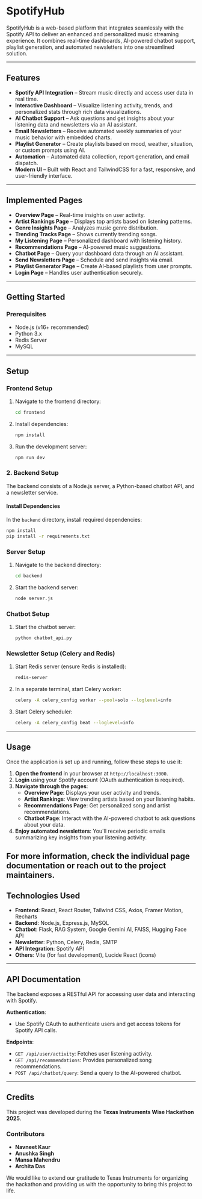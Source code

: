# SpotifyHub

SpotifyHub is a web-based platform that integrates seamlessly with the Spotify API to deliver an enhanced and personalized music streaming experience. It combines real-time dashboards, AI-powered chatbot support, playlist generation, and automated newsletters into one streamlined solution.

---

## Features

- **Spotify API Integration** – Stream music directly and access user data in real time.
- **Interactive Dashboard** – Visualize listening activity, trends, and personalized stats through rich data visualizations.
- **AI Chatbot Support** – Ask questions and get insights about your listening data and newsletters via an AI assistant.
- **Email Newsletters** – Receive automated weekly summaries of your music behavior with embedded charts.
- **Playlist Generator** – Create playlists based on mood, weather, situation, or custom prompts using AI.
- **Automation** – Automated data collection, report generation, and email dispatch.
- **Modern UI** – Built with React and TailwindCSS for a fast, responsive, and user-friendly interface.

---

## Implemented Pages

- **Overview Page** – Real-time insights on user activity.
- **Artist Rankings Page** – Displays top artists based on listening patterns.
- **Genre Insights Page** – Analyzes music genre distribution.
- **Trending Tracks Page** – Shows currently trending songs.
- **My Listening Page** – Personalized dashboard with listening history.
- **Recommendations Page** – AI-powered music suggestions.
- **Chatbot Page** – Query your dashboard data through an AI assistant.
- **Send Newsletters Page** – Schedule and send insights via email.
- **Playlist Generator Page** – Create AI-based playlists from user prompts.
- **Login Page** – Handles user authentication securely.

---

## Getting Started

### Prerequisites

- Node.js (v16+ recommended)
- Python 3.x
- Redis Server
- MySQL
---
## Setup

### Frontend Setup

1. Navigate to the frontend directory:
    ```bash
    cd frontend
    ```

2. Install dependencies:
    ```bash
    npm install
    ```

3. Run the development server:
    ```bash
    npm run dev
    ```

### 2. Backend Setup

The backend consists of a Node.js server, a Python-based chatbot API, and a newsletter service.

#### Install Dependencies

In the `backend` directory, install required dependencies:

```sh
npm install
pip install -r requirements.txt
```

### Server Setup

1. Navigate to the backend directory:
    ```bash
    cd backend
    ```

2. Start the backend server:
    ```bash
    node server.js
    ```

### Chatbot Setup

1. Start the chatbot server:
    ```bash
    python chatbot_api.py
    ```

### Newsletter Setup (Celery and Redis)

1. Start Redis server (ensure Redis is installed):
    ```bash
    redis-server
    ```

2. In a separate terminal, start Celery worker:
    ```bash
    celery -A celery_config worker --pool=solo --loglevel=info
    ```

3. Start Celery scheduler:
    ```bash
    celery -A celery_config beat --loglevel=info
    ```

---
## Usage

Once the application is set up and running, follow these steps to use it:

1. **Open the frontend** in your browser at `http://localhost:3000`.
2. **Login** using your Spotify account (OAuth authentication is required).
3. **Navigate through the pages**:
   - **Overview Page**: Displays your user activity and trends.
   - **Artist Rankings**: View trending artists based on your listening habits.
   - **Recommendations Page**: Get personalized song and artist recommendations.
   - **Chatbot Page**: Interact with the AI-powered chatbot to ask questions about your data.
4. **Enjoy automated newsletters**: You'll receive periodic emails summarizing key insights from your listening activity.

For more information, check the individual page documentation or reach out to the project maintainers.
---
## Technologies Used

- **Frontend**: React, React Router, Tailwind CSS, Axios, Framer Motion, Recharts
- **Backend**: Node.js, Express.js, MySQL
- **Chatbot**: Flask, RAG System, Google Gemini AI, FAISS, Hugging Face API
- **Newsletter**: Python, Celery, Redis, SMTP
- **API Integration**: Spotify API
- **Others**: Vite (for fast development), Lucide React (icons)
---
## API Documentation

The backend exposes a RESTful API for accessing user data and interacting with Spotify.

**Authentication**:
- Use Spotify OAuth to authenticate users and get access tokens for Spotify API calls.

**Endpoints**:
- `GET /api/user/activity`: Fetches user listening activity.
- `GET /api/recommendations`: Provides personalized song recommendations.
- `POST /api/chatbot/query`: Send a query to the AI-powered chatbot.

---
## Credits

This project was developed during the **Texas Instruments Wise Hackathon 2025**.

### Contributors
- **Navneet Kaur**
- **Anushka Singh**
- **Mansa Mahendru** 
- **Archita Das** 

We would like to extend our gratitude to Texas Instruments for organizing the hackathon and providing us with the opportunity to bring this project to life.

